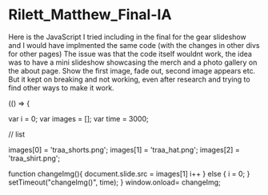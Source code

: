 # Rilett_Matthew_Final-IA

Here is the JavaScript I tried including in the final for the gear slideshow and I would have implmented the same code (with the changes in other divs for other pages)
The issue was that the code itself wouldnt work, the idea was to have a mini slideshow showcasing the merch and a photo gallery on the about page. Show the first image, fade out, second image appears etc. But it kept on breaking and not working, even after research and trying to find other ways to make it work.

(() => {


var i = 0;
var images = [];
var time = 3000;

// list

images[0] = 'traa_shorts.png';
images[1] = 'traa_hat.png';
images[2] = 'traa_shirt.png';

function changeImg(){
  document.slide.src = images[1]
  i++
} else {
  i = 0;
}
setTimeout("changeImg()", time);
}
window.onload= changeImg;





